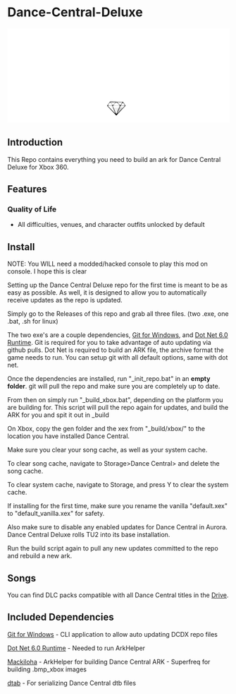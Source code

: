# Dance-Central-Deluxe

![Header Image](dependencies/header.png)

## Introduction

This Repo contains everything you need to build an ark for Dance Central Deluxe for Xbox 360.

## Features

### Quality of Life
* All difficulties, venues, and character outfits unlocked by default

## Install

NOTE: You WILL need a modded/hacked console to play this mod on console. I hope this is clear


Setting up the Dance Central Deluxe repo for the first time is meant to be as easy as possible.
As well, it is designed to allow you to automatically receive updates as the repo is updated.

Simply go to the Releases of this repo and grab all three files. (two .exe, one .bat, .sh for linux)

The two exe's are a couple dependencies, [Git for Windows](https://gitforwindows.org/), and [Dot Net 6.0 Runtime](https://dotnet.microsoft.com/en-us/download/dotnet/6.0/runtime).
Git is required for you to take advantage of auto updating via github pulls. Dot Net is required to build an ARK file, the archive format the game needs to run.
You can setup git with all default options, same with dot net.

Once the dependencies are installed, run "_init_repo.bat" in an **empty folder**. git will pull the repo and make sure you are completely up to date.

From then on simply run "_build_xbox.bat", depending on the platform you are building for. This script will pull the repo again for updates, and build the ARK for you and spit it out in _build

On Xbox, copy the gen folder and the xex from "_build/xbox/" to the location you have installed Dance Central.

Make sure you clear your song cache, as well as your system cache.

To clear song cache, navigate to Storage>Dance Central> and delete the song cache.

To clear system cache, navigate to Storage, and press Y to clear the system cache.

If installing for the first time, make sure you rename the vanilla "default.xex" to "default_vanilla.xex" for safety.

Also make sure to disable any enabled updates for Dance Central in Aurora. Dance Central Deluxe rolls TU2 into its base installation.

Run the build script again to pull any new updates committed to the repo and rebuild a new ark.

## Songs

You can find DLC packs compatible with all Dance Central titles in the [Drive](https://drive.google.com/drive/folders/1Wc_oYoY8I-HL8XYOlau5qi99CQkPoStl).

## Included Dependencies

[Git for Windows](https://gitforwindows.org/) - CLI application to allow auto updating DCDX repo files

[Dot Net 6.0 Runtime](https://dotnet.microsoft.com/en-us/download/dotnet/6.0/runtime) - Needed to run ArkHelper

[Mackiloha](https://github.com/PikminGuts92/Mackiloha) - ArkHelper for building Dance Central ARK - Superfreq for building .bmp_xbox images

[dtab](https://github.com/mtolly/dtab) - For serializing Dance Central dtb files
